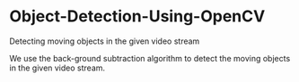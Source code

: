 # Object-Detection-Using-OpenCV
Detecting moving objects in the given video stream


We use the back-ground subtraction algorithm to detect the moving objects in the given video stream.
